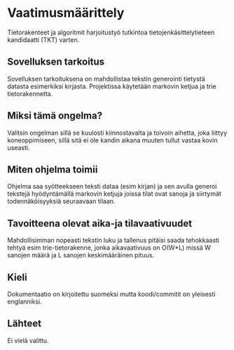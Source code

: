 # Vaatimusmäärittely
Tietorakenteet ja algoritmit harjoitustyö tutkintoa tietojenkäsittelytieteen kandidaatti (TKT) varten. 

## Sovelluksen tarkoitus
Sovelluksen tarkoituksena on mahdollistaa tekstin generointi tietystä datasta esimerkiksi kirjasta. Projektissa
käytetään markovin ketjua ja trie tietorakennetta. 

## Miksi tämä ongelma? 
Valitsin ongelman sillä se kuulosti kiinnostavalta ja toivoin aihetta, joka liittyy koneoppimiseen, sillä sitä ei ole 
kandin aikana muuten tullut vastaa kovin useasti. 

## Miten ohjelma toimii
Ohjelma saa syötteekseen teksti dataa (esim kirjan) ja sen avulla generoi tekstejä hyödyntämällä markovin ketjuja joissa tilat ovat sanoja 
ja siirtymät todennäköisyyksiä seuraavaan tilaan. 

## Tavoitteena olevat aika-ja tilavaativuudet
Mahdollisimman nopeasti tekstin luku ja tallenus pitäisi saada tehokkaasti tehtyä esim trie-tietorakenne, jonka aikavaativuus on
O(W*L) missä W sanojen määrä ja L sanojen keskimääräinen pituus. 


## Kieli
Dokumentaatio on kirjoitettu suomeksi mutta koodi/commitit on yleisesti englanniksi. 

## Lähteet
Ei vielä valittu.
